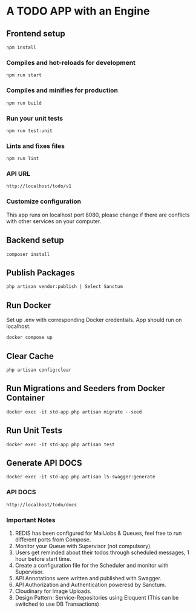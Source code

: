 # A TODO APP with an Engine

## Frontend setup
```
npm install
```

### Compiles and hot-reloads for development
```
npm run start
```

### Compiles and minifies for production
```
npm run build
```

### Run your unit tests
```
npm run test:unit
```

### Lints and fixes files
```
npm run lint
```

### API URL
```
http://localhost/todo/v1
```

### Customize configuration
This app runs on localhost port 8080, please change if there are conflicts with other services on your computer.





## Backend setup
```
composer install
```

## Publish Packages
```
php artisan vendor:publish | Select Sanctum
```

## Run Docker
Set up .env with corresponding Docker credentials. App should run on localhost.
```
docker compose up
```

## Clear Cache
```
php artisan config:clear
```

## Run Migrations and Seeders from Docker Container
```
docker exec -it std-app php artisan migrate --seed
```

## Run Unit Tests
```
docker exec -it std-app php artisan test
```

## Generate API DOCS
```
docker exec -it std-app php artisan l5-swagger:generate
```

### API DOCS
```
http://localhost/todo/docs
```

### Important Notes
1. REDIS has been configured for MailJobs & Queues, feel free to run different ports from Compose.
2. Monitor your Queue with Supervisor (not compulsory).
3. Users get reminded about their todos through scheduled messages, 1 hour before start time.
4. Create a configuration file for the Scheduler and monitor with Supervisor.
5. API Annotations were written and published with Swagger.
6. API Authorization and Authentication poweresd by Sanctum.
7. Cloudinary for Image Uploads.
8. Design Pattern: Service-Repositories using Eloquent (This can be switched to use DB Transactions)

